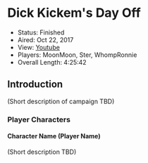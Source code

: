 # Dick Kickem's Day Off

* Status: Finished
* Aired: Oct 22, 2017
* View: [Youtube](https://www.youtube.com/watch?v=hhvTEf4NmgI)
* Players: MoonMoon, Ster, WhompRonnie
* Overall Length: 4:25:42

## Introduction

(Short description of campaign TBD)

### Player Characters

#### Character Name (Player Name)

(Short description TBD)
